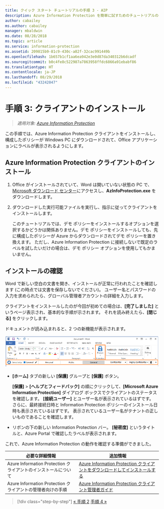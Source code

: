 ```yaml
---
title: クイック スタート チュートリアルの手順 3 - AIP
description: Azure Information Protection を簡単に試すためのチュートリアルの手順 3 - クライアントのインストール。
author: cabailey
ms.author: cabailey
manager: mbaldwin
ms.date: 08/28/2018
ms.topic: article
ms.service: information-protection
ms.assetid: 209815b9-81c9-430c-a82f-32cac991449b
ms.openlocfilehash: 1b657b1cf1aa6ea942e3e0d87da340312b6dcadf
ms.sourcegitcommit: b0c4fe8c522987a7863958ffdc6866a91ebabf86
ms.translationtype: HT
ms.contentlocale: ja-JP
ms.lasthandoff: 08/29/2018
ms.locfileid: "43242047"
---
```

# <a name="step-3-install-the-client"></a>手順 3: クライアントのインストール

>*適用対象: [Azure Information Protection](https://azure.microsoft.com/pricing/details/information-protection)*

この手順では、Azure Information Protection クライアントをインストールし、構成したポリシーが Windows PC にダウンロードされて、Office アプリケーションにラベルが表示されるようにします。


## <a name="install-the-azure-information-protection-client"></a>Azure Information Protection クライアントのインストール

1. Office がインストールされていて、Word は開いていない状態の PC で、[Microsoft ダウンロード センター](https://www.microsoft.com/en-us/download/details.aspx?id=53018)にアクセスし、**AzInfoProtection.exe** をダウンロードします。
    
2. ダウンロードした実行可能ファイルを実行し、指示に従ってクライアントをインストールします。
    
    このチュートリアルでは、デモ ポリシーをインストールするオプションを選択するかどうかは関係ありません。デモ ポリシーをインストールしても、先に構成したポリシーが Azure からダウンロードされてデモ ポリシーを置き換えます。 ただし、Azure Information Protection に接続しないで既定のラベルを試したいだけの場合は、デモ ポリシー オプションを使用してもかまいません。 

## <a name="verify-the-installation"></a>インストールの確認

Word で新しい空白の文書を開き、インストールが正常に行われたことを確認します (この時点では文書を保存しないでください)。 ユーザー名とパスワードの入力を求められたら、グローバル管理者アカウントの詳細を入力します。 

クライアントをインストールしたのが今回が初めての場合は、**[完了しました]** というページ表示され、基本的な手順が示されます。 それを読み終えたら、**[閉じる]** をクリックします。

ドキュメントが読み込まれると、2 つの新機能が表示されます。

![Azure Information Protection クイック スタート チュートリアル手順 3 - クライアント インストール済み](./media/word2016-calloutsv2.png)

- **[ホーム]** タブの新しい **[保護]** グループと **[保護]** ボタン。
    
    **[保護]** > **[ヘルプとフィードバック]** の順にクリックして、**[Microsoft Azure Information Protection]** ダイアログ ボックスでクライアントのステータスを確認します。 **[接続ユーザー]** とユーザー名が表示されているはずです。 さらに、最終接続日時と Information Protection ポリシーのインストール日時も表示されているはずです。 表示されているユーザー名がテナントの正しいものであることを確認します。

- リボンの下の新しい Information Protection バー。 **[秘密度]** というタイトルと、Azure Portal で確認したラベルが表示されます。 

これで、Azure Information Protection の動作を確認する準備ができました。

|必要な詳細情報|追加情報|
|--------------------------------|--------------------------|
|Azure Information Protection クライアントのインストールについて|[Azure Information Protection クライアントをダウンロードしてインストールする](./rms-client/install-client-app.md)|
|Azure Information Protection クライアントの管理者向けの手順|[Azure Information Protection クライアント管理者ガイド](./rms-client/client-admin-guide.md)|


>[!div class="step-by-step"]
[&#171; 手順 2](infoprotect-tutorial-step2.md)
[手順 4 &#187;](infoprotect-tutorial-step4.md)
